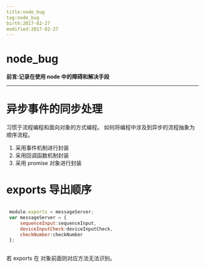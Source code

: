 ```yaml
---
title:node_bug    
tag:node_bug      
birth:2017-02-27      
modified:2017-02-27      
---
```


node_bug
===
**前言:记录在使用 node 中的障碍和解决手段**

---

# 异步事件的同步处理
习惯于流程编程和面向对象的方式编程。
如何将编程中涉及到异步的流程抽象为顺序流程。

1. 采用事件机制进行封装
2. 采用回调函数机制封装
3. 采用 promise 对象进行封装

# exports 导出顺序
```js

 module.exports = messageServer;
 var messageServer = {
     sequenceInput:sequenceInput,
     deviceInputCheck:deviceInputCheck,
     checkNumber:checkNumber
 };
 
```

若 exports 在 对象前面则对应方法无法识别。